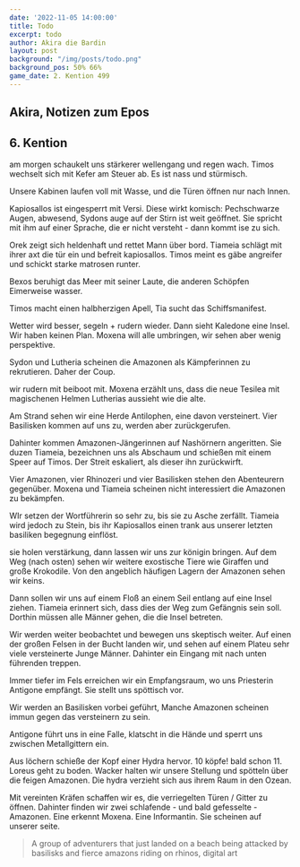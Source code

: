```yaml
---
date: '2022-11-05 14:00:00'
title: Todo
excerpt: todo
author: Akira die Bardin
layout: post
background: "/img/posts/todo.png"
background_pos: 50% 66%
game_date: 2. Kention 499
---
```


<div class="rhyme">
  <blockquote>
  
  </blockquote>
</div>

## Akira, Notizen zum Epos

## 6. Kention

am morgen schaukelt uns stärkerer wellengang und regen wach. Timos wechselt sich mit Kefer am Steuer ab. Es ist nass und stürmisch.

Unsere Kabinen laufen voll mit Wasse, und die Türen öffnen nur nach Innen.

Kapiosallos ist eingesperrt mit Versi. Diese wirkt komisch: Pechschwarze Augen, abwesend, Sydons auge auf der Stirn ist weit geöffnet. Sie spricht mit ihm auf einer Sprache, die er nicht versteht - dann kommt ise zu sich. 


Orek zeigt sich heldenhaft und rettet Mann über bord. Tiameia schlägt mit ihrer axt die tür ein und befreit kapiosallos. Timos meint es gäbe angreifer und schickt starke matrosen runter.

Bexos beruhigt das Meer mit seiner Laute, die anderen Schöpfen Eimerweise wasser.

Timos macht einen halbherzigen Apell, Tia sucht das Schiffsmanifest.

Wetter wird besser, segeln + rudern wieder. Dann sieht Kaledone eine Insel. Wir haben keinen Plan. Moxena will alle umbringen, wir sehen aber wenig perspektive.

Sydon und Lutheria scheinen die Amazonen als Kämpferinnen zu rekrutieren. Daher der Coup.

wir rudern mit beiboot mit.
Moxena erzählt uns, dass die neue  Tesilea mit magischenen Helmen Lutherias aussieht wie die alte.

Am Strand sehen wir eine Herde Antilophen, eine davon versteinert. Vier Basilisken kommen auf uns zu, werden aber zurückgerufen.

Dahinter kommen Amazonen-Jängerinnen auf Nashörnern angeritten. Sie duzen Tiameia, bezeichnen uns als Abschaum und schießen mit einem Speer auf Timos. Der Streit eskaliert, als dieser ihn zurückwirft.

Vier Amazonen, vier Rhinozeri und vier Basilisken stehen den Abenteurern gegenüber. Moxena und Tiameia scheinen nicht interessiert die Amazonen zu bekämpfen.

WIr setzen der Wortführerin so sehr zu, bis sie zu Asche zerfällt. Tiameia wird jedoch zu Stein, bis ihr Kapiosallos einen trank aus unserer letzten basiliken begegnung einflöst.

sie holen verstärkung, dann lassen wir uns zur königin bringen. Auf dem Weg (nach osten) sehen wir weitere exostische Tiere wie Giraffen und große Krokodile. Von den angeblich häufigen Lagern der Amazonen sehen wir keins.

Dann sollen wir uns auf einem Floß an einem Seil entlang auf eine Insel ziehen. Tiameia erinnert sich, dass dies der Weg zum Gefängnis sein soll. Dorthin müssen alle Männer gehen, die die Insel betreten.

Wir werden weiter beobachtet und bewegen uns skeptisch weiter. Auf einen der großen Felsen in der Bucht landen wir, und sehen auf einem Plateu sehr viele versteinerte Junge Männer. Dahinter ein Eingang mit nach unten führenden treppen.

Immer tiefer im Fels erreichen wir ein Empfangsraum, wo uns Priesterin Antigone empfängt. Sie stellt uns spöttisch vor.

Wir werden an Basilisken vorbei geführt, Manche Amazonen scheinen immun gegen das versteinern zu sein.

Antigone führt uns in eine Falle, klatscht in die Hände und sperrt uns zwischen Metallgittern ein.

Aus löchern schieße der Kopf einer Hydra hervor. 10 köpfe! bald schon 11. Loreus geht zu boden. Wacker halten wir unsere Stellung und spötteln über die feigen Amazonen. Die hydra verzieht sich aus ihrem Raum in den Ozean.

Mit vereinten Kräfen schaffen wir es, die verriegelten Türen / Gitter zu öffnen. Dahinter finden wir zwei schlafende - und bald gefesselte - Amazonen. Eine erkennt Moxena. Eine Informantin. Sie scheinen auf unserer seite.


>A group of adventurers that just landed on a beach being attacked by basilisks and fierce amazons riding on rhinos, digital art


<!--
todo mehr über narsus herausfinden (6. gott)

täglicher apell am boot

antikithera kann  auf festen boden man durch sternbilder (mapped auf inseln) auf kurs setzen.

Mithral Shortsword +1 bestellt, am 10. tagen fertig.

keledone, kann singen aber v.a. dinge und nachrichten an volkan schicken. sie ist an das schiff gebunden und es auch verteidigen.

pythor und ein grüner drache hängen zusammen, haben wir in telamok gehört

Moxena ist auch dabei
next stop themis, antikithera wird eingestellt

todo: Sich bei der Isle of faith beschweren, dass uns Moxena bei der Landung auf Themis nicht geholfen hat.

-->
